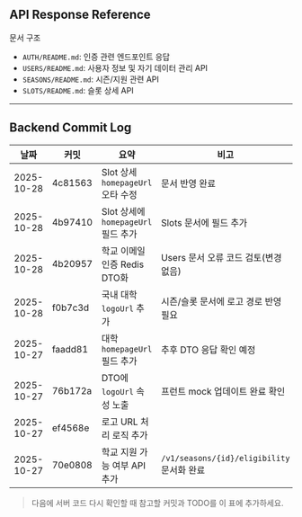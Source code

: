 ## API Response Reference

문서 구조
- `AUTH/README.md`: 인증 관련 엔드포인트 응답
- `USERS/README.md`: 사용자 정보 및 자기 데이터 관리 API
- `SEASONS/README.md`: 시즌/지원 관련 API
- `SLOTS/README.md`: 슬롯 상세 API

---

## Backend Commit Log

| 날짜 | 커밋 | 요약 | 비고 |
|------|------|------|------|
| 2025-10-28 | 4c81563 | Slot 상세 `homepageUrl` 오타 수정 | 문서 반영 완료 |
| 2025-10-28 | 4b97410 | Slot 상세에 `homepageUrl` 필드 추가 | Slots 문서에 필드 추가 |
| 2025-10-28 | 4b20957 | 학교 이메일 인증 Redis DTO화 | Users 문서 오류 코드 검토(변경 없음) |
| 2025-10-28 | f0b7c3d | 국내 대학 `logoUrl` 추가 | 시즌/슬롯 문서에 로고 경로 반영 필요 |
| 2025-10-27 | faadd81 | 대학 `homepageUrl` 필드 추가 | 추후 DTO 응답 확인 예정 |
| 2025-10-27 | 76b172a | DTO에 `logoUrl` 속성 노출 | 프런트 mock 업데이트 완료 확인 |
| 2025-10-27 | ef4568e | 로고 URL 처리 로직 추가 | |
| 2025-10-27 | 70e0808 | 학교 지원 가능 여부 API 추가 | `/v1/seasons/{id}/eligibility` 문서화 완료 |

> 다음에 서버 코드 다시 확인할 때 참고할 커밋과 TODO를 이 표에 추가하세요.
